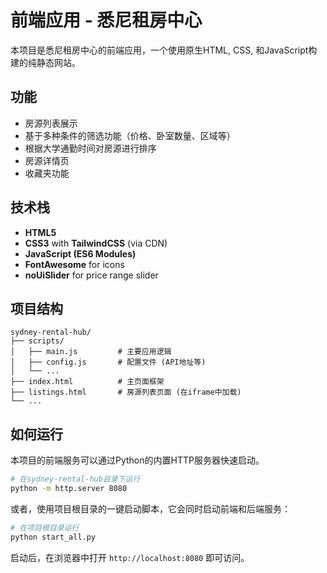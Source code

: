 # 前端应用 - 悉尼租房中心

本项目是悉尼租房中心的前端应用，一个使用原生HTML, CSS, 和JavaScript构建的纯静态网站。

## 功能

*   房源列表展示
*   基于多种条件的筛选功能（价格、卧室数量、区域等）
*   根据大学通勤时间对房源进行排序
*   房源详情页
*   收藏夹功能

## 技术栈

*   **HTML5**
*   **CSS3** with **TailwindCSS** (via CDN)
*   **JavaScript (ES6 Modules)**
*   **FontAwesome** for icons
*   **noUiSlider** for price range slider

## 项目结构

```
sydney-rental-hub/
├── scripts/
│   ├── main.js         # 主要应用逻辑
│   ├── config.js       # 配置文件 (API地址等)
│   └── ...
├── index.html          # 主页面框架
├── listings.html       # 房源列表页面 (在iframe中加载)
└── ...
```

## 如何运行

本项目的前端服务可以通过Python的内置HTTP服务器快速启动。

```bash
# 在sydney-rental-hub目录下运行
python -m http.server 8080
```

或者，使用项目根目录的一键启动脚本，它会同时启动前端和后端服务：

```bash
# 在项目根目录运行
python start_all.py
```

启动后，在浏览器中打开 `http://localhost:8080` 即可访问。
